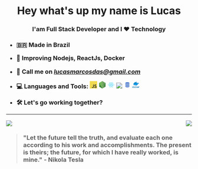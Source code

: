   <h1  align="center"> Hey what's up my name is Lucas </h1>
<h3 align="center"> I'am Full Stack Developer and I ❤️ Technology <h3>

- 🇧🇷 Made in Brazil

- 🚀 Improving Nodejs, ReactJs, Docker

- 💬 Call me on *lucasmarcosdas@gmail.com*

- 💻 Languages and Tools: 
  <code><img height="20" src="https://raw.githubusercontent.com/github/explore/80688e429a7d4ef2fca1e82350fe8e3517d3494d/topics/javascript/javascript.png"></code>
  <code><img height="20" src="https://raw.githubusercontent.com/github/explore/80688e429a7d4ef2fca1e82350fe8e3517d3494d/topics/nodejs/nodejs.png"></code> 
  <code><img height="20" src="https://raw.githubusercontent.com/github/explore/80688e429a7d4ef2fca1e82350fe8e3517d3494d/topics/react/react.png"></code>
  <code><img height="20" src="https://raw.githubusercontent.com/jmnote/z-icons/master/svg/git.svg"></code>
  <code><img height="20" src="https://raw.githubusercontent.com/github/explore/80688e429a7d4ef2fca1e82350fe8e3517d3494d/topics/sql/sql.png"></code>
  <code><img height="20" src="https://raw.githubusercontent.com/github/explore/80688e429a7d4ef2fca1e82350fe8e3517d3494d/topics/docker/docker.png"></code>

- 🛠️ Let's go working together?
<hr>
<p>
  <img align="left" src="https://github-readme-stats.vercel.app/api?username=lucasmarcosds&show_icons=true&theme=discord_old_blurple" />
  <img align="right" src="https://github-readme-stats.vercel.app/api/top-langs/?username=lucasmarcosds&layout=compact&theme=discord_old_blurple" />
</p> <br>
  
  > "Let the future tell the truth, and evaluate each one according to his work and accomplishments. The present is theirs; the future, for which I have really worked, is mine." - Nikola Tesla 
